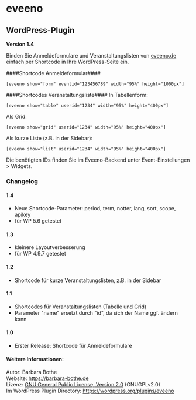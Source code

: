eveeno
=========

WordPress-Plugin
----------------

<b>Version 1.4</b>

Binden Sie Anmeldeformulare und Veranstaltungslisten von <a href="https://eveeno.com">eveeno.de</a> einfach per Shortcode in Ihre WordPress-Seite ein.

####Shortcode Anmeldeformular####
```
[eveeno show="form" eventid="123456789" width="95%" height="1000px"]
```
####Shortcodes Veranstaltungsliste####
In Tabellenform:
```
[eveeno show="table" userid="1234" width="95%" height="400px"]
```
Als Grid:
```
[eveeno show="grid" userid="1234" width="95%" height="400px"]
```
Als kurze Liste (z.B. in der Sidebar):
```
[eveeno show="list" userid="1234" width="95%" height="400px"]
```

Die benötigten IDs finden Sie im Eveeno-Backend unter Event-Einstellungen > Widgets.

### Changelog ###

#### 1.4 ####
* Neue Shortcode-Parameter: period, term, notter, lang, sort, scope, apikey 
* für WP 5.6 getestet

#### 1.3 ####
* kleinere Layoutverbesserung
* für WP 4.9.7 getestet

#### 1.2 ####
* Shortcode für kurze Veranstaltungslisten, z.B. in der Sidebar

#### 1.1 ####
* Shortcodes für Veranstaltungslisten (Tabelle und Grid)
* Parameter "name" ersetzt durch "id", da sich der Name ggf. ändern kann

#### 1.0 ####
* Erster Release: Shortcode für Anmeldeformulare

#### Weitere Informationen: ####
Autor: Barbara Bothe<br>
Website: <a href="https://barbara-bothe.de">https://barbara-bothe.de</a><br>
Lizenz: <a href="https://www.gnu.org/licenses/gpl">GNU General Public License, Version 2.0</a> (GNUGPLv2.0)<br>
Im WordPress Plugin Directory: <a href="https://wordpress.org/plugins/eveeno">https://wordpress.org/plugins/eveeno</a>